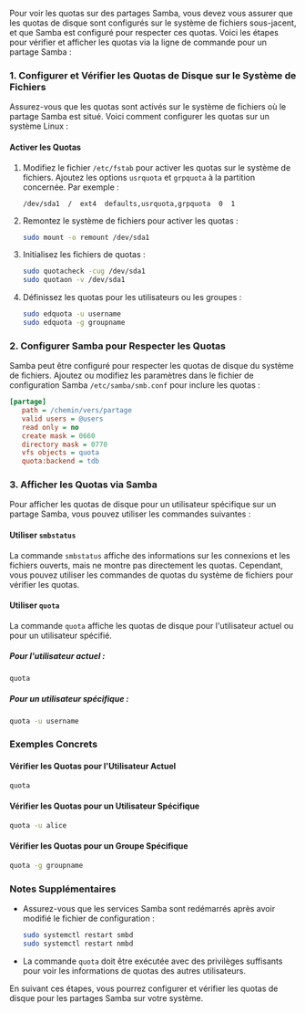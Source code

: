 Pour voir les quotas sur des partages Samba, vous devez vous assurer que les quotas de disque sont configurés sur le système de fichiers sous-jacent, et que Samba est configuré pour respecter ces quotas. Voici les étapes pour vérifier et afficher les quotas via la ligne de commande pour un partage Samba :

### 1. Configurer et Vérifier les Quotas de Disque sur le Système de Fichiers

Assurez-vous que les quotas sont activés sur le système de fichiers où le partage Samba est situé. Voici comment configurer les quotas sur un système Linux :

#### Activer les Quotas
1. Modifiez le fichier `/etc/fstab` pour activer les quotas sur le système de fichiers. Ajoutez les options `usrquota` et `grpquota` à la partition concernée. Par exemple :
    ```fstab
    /dev/sda1  /  ext4  defaults,usrquota,grpquota  0  1
    ```

2. Remontez le système de fichiers pour activer les quotas :
    ```bash
    sudo mount -o remount /dev/sda1
    ```

3. Initialisez les fichiers de quotas :
    ```bash
    sudo quotacheck -cug /dev/sda1
    sudo quotaon -v /dev/sda1
    ```

4. Définissez les quotas pour les utilisateurs ou les groupes :
    ```bash
    sudo edquota -u username
    sudo edquota -g groupname
    ```

### 2. Configurer Samba pour Respecter les Quotas

Samba peut être configuré pour respecter les quotas de disque du système de fichiers. Ajoutez ou modifiez les paramètres dans le fichier de configuration Samba `/etc/samba/smb.conf` pour inclure les quotas :

```ini
[partage]
   path = /chemin/vers/partage
   valid users = @users
   read only = no
   create mask = 0660
   directory mask = 0770
   vfs objects = quota
   quota:backend = tdb
```

### 3. Afficher les Quotas via Samba

Pour afficher les quotas de disque pour un utilisateur spécifique sur un partage Samba, vous pouvez utiliser les commandes suivantes :

#### Utiliser `smbstatus`
La commande `smbstatus` affiche des informations sur les connexions et les fichiers ouverts, mais ne montre pas directement les quotas. Cependant, vous pouvez utiliser les commandes de quotas du système de fichiers pour vérifier les quotas.

#### Utiliser `quota`
La commande `quota` affiche les quotas de disque pour l'utilisateur actuel ou pour un utilisateur spécifié.

##### Pour l'utilisateur actuel :
```bash
quota
```

##### Pour un utilisateur spécifique :
```bash
quota -u username
```

### Exemples Concrets

#### Vérifier les Quotas pour l'Utilisateur Actuel
```bash
quota
```

#### Vérifier les Quotas pour un Utilisateur Spécifique
```bash
quota -u alice
```

#### Vérifier les Quotas pour un Groupe Spécifique
```bash
quota -g groupname
```

### Notes Supplémentaires
- Assurez-vous que les services Samba sont redémarrés après avoir modifié le fichier de configuration :
  ```bash
  sudo systemctl restart smbd
  sudo systemctl restart nmbd
  ```

- La commande `quota` doit être exécutée avec des privilèges suffisants pour voir les informations de quotas des autres utilisateurs.

En suivant ces étapes, vous pourrez configurer et vérifier les quotas de disque pour les partages Samba sur votre système.
